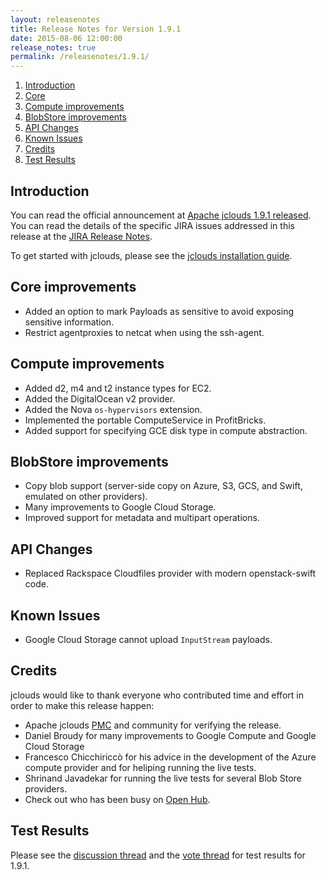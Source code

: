 ```yaml
---
layout: releasenotes
title: Release Notes for Version 1.9.1
date: 2015-08-06 12:00:00
release_notes: true
permalink: /releasenotes/1.9.1/
---
```


1. [Introduction](#intro)
1. [Core](#core-improvements)
1. [Compute improvements](#compute-improvements)
1. [BlobStore improvements](#blobstore-improvements)
1. [API Changes](#api)
1. [Known Issues](#issues)
1. [Credits](#credits)
1. [Test Results](#test)

## <a id="intro"></a>Introduction

You can read the official announcement at [Apache jclouds 1.9.1 released](http://markmail.org/message/7axjkmb7kypgvtot). You can read the details of the specific JIRA issues addressed in this release at the [JIRA Release Notes](https://issues.apache.org/jira/secure/ReleaseNote.jspa?version=12329857&styleName=Html&projectId=12314430).

To get started with jclouds, please see the [jclouds installation guide](/start/install/).

## <a id="core-improvements"></a>Core improvements

* Added an option to mark Payloads as sensitive to avoid exposing sensitive information.
* Restrict agentproxies to netcat when using the ssh-agent.

## <a id="compute-improvements"></a>Compute improvements

* Added d2, m4 and t2 instance types for EC2.
* Added the DigitalOcean v2 provider.
* Added the Nova `os-hypervisors` extension.
* Implemented the portable ComputeService in ProfitBricks.
* Added support for specifying GCE disk type in compute abstraction.

## <a id="blobstore-improvements"></a>BlobStore improvements

* Copy blob support (server-side copy on Azure, S3, GCS, and Swift, emulated on other providers).
* Many improvements to Google Cloud Storage.
* Improved support for metadata and multipart operations.

## <a id="api"></a>API Changes

* Replaced Rackspace Cloudfiles provider with modern openstack-swift code.

## <a id="issues"></a>Known Issues

* Google Cloud Storage cannot upload `InputStream` payloads.

## <a id="credits"></a>Credits

jclouds would like to thank everyone who contributed time and effort in order to make this release happen:

* Apache jclouds [PMC](http://people.apache.org/committers-by-project.html#jclouds-pmc) and community for verifying the release.
* Daniel Broudy for many improvements to Google Compute and Google Cloud Storage
* Francesco Chicchiriccò for his advice in the development of the Azure compute provider and for heliping running the live tests.
* Shrinand Javadekar for running the live tests for several Blob Store providers.
* Check out who has been busy on [Open Hub](https://www.openhub.net/p/jclouds/contributors?query=&sort=latest_commit).

## <a id="test"></a>Test Results

Please see the [discussion thread](http://markmail.org/message/tiltfycu3s76a2wq) and the [vote thread](http://markmail.org/message/nyxo6rxek2ibly2s) for test results for 1.9.1.
